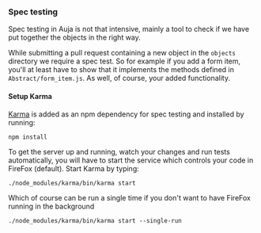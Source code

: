 <h3 id="spec">Spec testing</h3>
<p class="leading">Spec testing in Auja is not that intensive, mainly a tool to check if we have put together the objects in the right way.</p>

While submitting a pull request containing a new object in the `objects` directory we require a spec test. So for example
if you add a form item, you'll at least have to show that it implements the methods defined in `Abstract/form_item.js`. 
As well, of course, your added functionality.

#### Setup Karma

[Karma](http://karma-runner.github.io/0.12/index.html) is added as an npm dependency for spec testing and installed by running:

`npm install`

To get the server up and running, watch your changes and run tests automatically, you will have to start the service which controls your code in FireFox (default). Start Karma by typing:

`./node_modules/karma/bin/karma start`

Which of course can be run a single time if you don't want to have FireFox running in the background

`./node_modules/karma/bin/karma start --single-run`